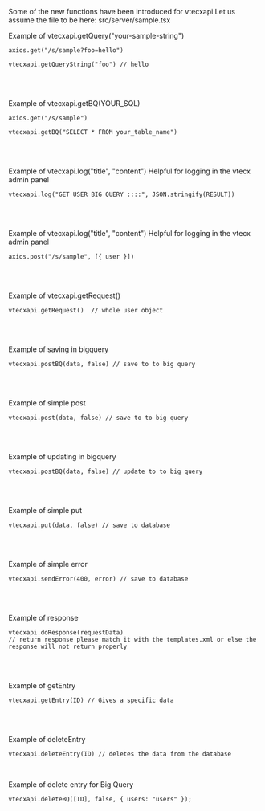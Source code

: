 Some of the new functions have been introduced for vtecxapi
Let us assume the file to be here: src/server/sample.tsx

Example of vtecxapi.getQuery("your-sample-string")

```
axios.get("/s/sample?foo=hello")
```

```
vtecxapi.getQueryString("foo") // hello
```
<br/><br/>


Example of vtecxapi.getBQ(YOUR_SQL)

```
axios.get("/s/sample")
```

```
vtecxapi.getBQ("SELECT * FROM your_table_name")
```
<br/><br/>

Example of vtecxapi.log("title", "content")
Helpful for logging in the vtecx admin panel

```
vtecxapi.log("GET USER BIG QUERY ::::", JSON.stringify(RESULT))
```
<br/><br/>

Example of vtecxapi.log("title", "content")
Helpful for logging in the vtecx admin panel

```
axios.post("/s/sample", [{ user }])
```
<br/><br/>


Example of vtecxapi.getRequest()

```
vtecxapi.getRequest()  // whole user object
```
<br /><br />

Example of saving in bigquery

```
vtecxapi.postBQ(data, false) // save to to big query
```
<br /><br />

Example of simple post

```
vtecxapi.post(data, false) // save to to big query
```
<br /><br />

Example of updating in bigquery

```
vtecxapi.postBQ(data, false) // update to to big query
```
<br /><br />


Example of simple put

```
vtecxapi.put(data, false) // save to database
```
<br /><br />

Example of simple error

```
vtecxapi.sendError(400, error) // save to database
```
<br /><br />

Example of response

```
vtecxapi.doResponse(requestData)
// return response please match it with the templates.xml or else the response will not return properly
```
<br /><br />

Example of getEntry

    vtecxapi.getEntry(ID) // Gives a specific data
<br /><br />

Example of deleteEntry

    vtecxapi.deleteEntry(ID) // deletes the data from the database
<br />

Example of delete entry for Big Query

```
vtecxapi.deleteBQ([ID], false, { users: "users" });
```